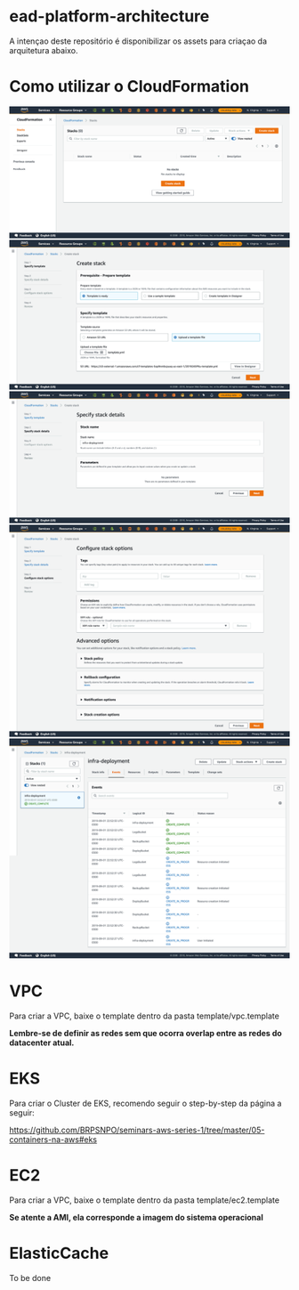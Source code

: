 # ead-platform-architecture

A intençao deste repositório é disponibilizar os assets para criaçao da arquitetura abaixo.


# Como utilizar o CloudFormation

![imagem](images/criar01.png)
![imagem](images/criar02.png)
![imagem](images/criar03.png)
![imagem](images/criar04.png)
![imagem](images/criar05.png)
# VPC

Para criar a VPC, baixe o template dentro da pasta template/vpc.template 

**Lembre-se de definir as redes sem que ocorra overlap entre as redes do datacenter atual.**
# EKS

Para criar o Cluster de EKS, recomendo seguir o step-by-step da página a seguir: 

https://github.com/BRPSNPO/seminars-aws-series-1/tree/master/05-containers-na-aws#eks
# EC2

Para criar a VPC, baixe o template dentro da pasta template/ec2.template

**Se atente a AMI, ela corresponde a imagem do sistema operacional**


# ElasticCache

To be done
